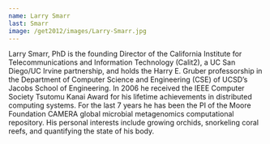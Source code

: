 ```yaml
---
name: Larry Smarr
last: Smarr
image: /get2012/images/Larry-Smarr.jpg
---
```


Larry Smarr, PhD is the founding Director of the California Institute for Telecommunications and Information Technology (Calit2), a UC San Diego/UC Irvine partnership, and holds the Harry E. Gruber professorship in the Department of Computer Science and Engineering (CSE) of UCSD’s Jacobs School of Engineering. In 2006 he received the IEEE Computer Society Tsutomu Kanai Award for his lifetime achievements in distributed computing systems. For the last 7 years he has been the PI of the Moore Foundation CAMERA global microbial metagenomics computational repository. His personal interests include growing orchids, snorkeling coral reefs, and quantifying the state of his body.
